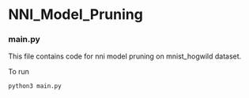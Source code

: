 # NNI_Model_Pruning

### main.py

This file contains code for nni model pruning on mnist_hogwild dataset.

To run

``` python3 main.py ```

